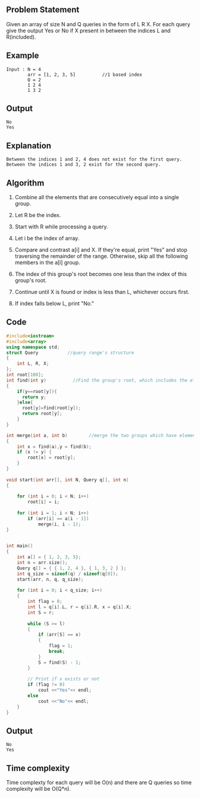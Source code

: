 ## Problem Statement 
Given an array of size N and Q queries in the form of L R X. For each query give the output Yes or No if X present in between the indices L and R(included).

## Example
```
Input : N = 4
        arr = [1, 2, 3, 5]          //1 based index
        Q = 2
        1 2 4
        1 3 2
```
## Output 
```
No
Yes
```
## Explanation 
```
Between the indices 1 and 2, 4 does not exist for the first query.
Between the indices 1 and 3, 2 exist for the second query.
```
## Algorithm
1. Combine all the elements that are consecutively equal into a single group.

2. Let R be the index.
3. Start with R while processing a query. 
4. Let i be the index of array.

5. Compare and contrast a[i] and X. If they're equal, print "Yes" and stop traversing the remainder of the range. Otherwise, skip all the following members in the a[i] group. 
6. The index of this group's root becomes one less than the index of this group's root.

7. Continue until X is found or index is less than L, whichever occurs first.

8. If index falls below L, print "No."
## Code
```C++
#include<iostream>
#include<array>
using namespace std;
struct Query           //query range's structure
{
    int L, R, X;
};
int root[100];
int find(int y)          //Find the group's root, which includes the element at index x.
{
    if(y==root[y]){
      return y;
    }else{
      root[y]=find(root[y]);
      return root[y];
    }
}

int merge(int a, int b)        //merge the two groups which have elements at indices a and b
{
    int x = find(a),y = find(b);
    if (x != y) {
        root[x] = root[y];
    }
}
 
void start(int arr[], int N, Query q[], int n)
{
    
    for (int i = 0; i < N; i++)
        root[i] = i;
    
    for (int i = 1; i < N; i++)
        if (arr[i] == a[i - 1])
            merge(i, i - 1);
}
 

int main()
{
    int a[] = { 1, 2, 3, 5};
    int n = arr.size();
    Query q[] = { { 1, 2, 4 }, { 1, 3, 2 } };
    int q_size = sizeof(q) / sizeof(q[0]);
    start(arr, n, q, q_size);
 
    for (int i = 0; i < q_size; i++)
    {
        int flag = 0;
        int l = q[i].L, r = q[i].R, x = q[i].X;
        int S = r;
 
        while (S >= l)
        {
            if (arr[S] == x)
            {
                flag = 1;
                break;
            }
            S = find(S) - 1;
        }
 
        // Print if x exists or not
        if (flag != 0)
            cout <<"Yes"<< endl;
        else
            cout <<"No"<< endl;
    }
}
```

## Output
```
No 
Yes
```
## Time complexity
Time complexty for each query will be O(n) and there are Q queries so time complexity will be O(Q*n).

